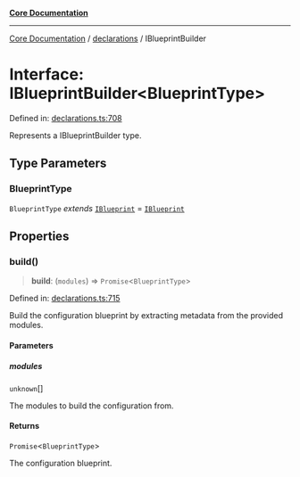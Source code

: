 [**Core Documentation**](../../README.md)

***

[Core Documentation](../../README.md) / [declarations](../README.md) / IBlueprintBuilder

# Interface: IBlueprintBuilder\<BlueprintType\>

Defined in: [declarations.ts:708](https://github.com/stonemjs/core/blob/e2fddc9518734748c09a72d4b4064dd1d4c1288c/src/declarations.ts#L708)

Represents a IBlueprintBuilder type.

## Type Parameters

### BlueprintType

`BlueprintType` *extends* [`IBlueprint`](../type-aliases/IBlueprint.md) = [`IBlueprint`](../type-aliases/IBlueprint.md)

## Properties

### build()

> **build**: (`modules`) => `Promise`\<`BlueprintType`\>

Defined in: [declarations.ts:715](https://github.com/stonemjs/core/blob/e2fddc9518734748c09a72d4b4064dd1d4c1288c/src/declarations.ts#L715)

Build the configuration blueprint by extracting metadata from the provided modules.

#### Parameters

##### modules

`unknown`[]

The modules to build the configuration from.

#### Returns

`Promise`\<`BlueprintType`\>

The configuration blueprint.
